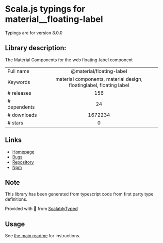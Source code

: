 
# Scala.js typings for material__floating-label

Typings are for version 8.0.0

## Library description:
The Material Components for the web floating-label component

|                    |                 |
| ------------------ | :-------------: |
| Full name          | @material/floating-label |
| Keywords           | material components, material design, floatinglabel, floating label |
| # releases         | 156 |
| # dependents       | 24 |
| # downloads        | 1672234 |
| # stars            | 0 |

## Links
- [Homepage](https://github.com/material-components/material-components-web#readme)
- [Bugs](https://github.com/material-components/material-components-web/issues)
- [Repository](https://github.com/material-components/material-components-web)
- [Npm](https://www.npmjs.com/package/%40material%2Ffloating-label)
    


## Note
This library has been generated from typescript code from first party type definitions.

Provided with :purple_heart: from [ScalablyTyped](https://github.com/oyvindberg/ScalablyTyped)

## Usage
See [the main readme](../../readme.md) for instructions.


